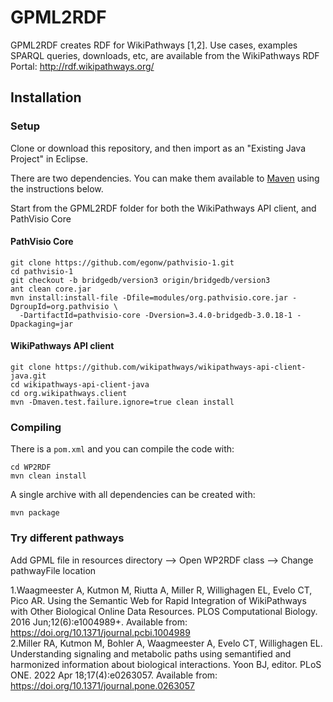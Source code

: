 # GPML2RDF

GPML2RDF creates RDF for WikiPathways [1,2]. Use cases, examples SPARQL queries, downloads, etc,
are available from the WikiPathways RDF Portal: http://rdf.wikipathways.org/

## Installation

### Setup

Clone or download this repository, and then import as an "Existing Java Project" in Eclipse.

There are two dependencies. You can make them available to [Maven](https://maven.apache.org/) using the instructions below.

Start from the GPML2RDF folder for both the WikiPathways API client, and PathVisio Core

#### PathVisio Core

```shell
git clone https://github.com/egonw/pathvisio-1.git
cd pathvisio-1
git checkout -b bridgedb/version3 origin/bridgedb/version3
ant clean core.jar
mvn install:install-file -Dfile=modules/org.pathvisio.core.jar -DgroupId=org.pathvisio \
  -DartifactId=pathvisio-core -Dversion=3.4.0-bridgedb-3.0.18-1 -Dpackaging=jar
```

#### WikiPathways API client 

```shell
git clone https://github.com/wikipathways/wikipathways-api-client-java.git
cd wikipathways-api-client-java
cd org.wikipathways.client
mvn -Dmaven.test.failure.ignore=true clean install
```

### Compiling

There is a `pom.xml` and you can compile the code with:

```shell
cd WP2RDF
mvn clean install
```

A single archive with all dependencies can be created with:

```shell
mvn package
```

### Try different pathways

Add GPML file in resources directory --> Open WP2RDF class --> Change pathwayFile location


1.Waagmeester A, Kutmon M, Riutta A, Miller R, Willighagen EL, Evelo CT, Pico AR. Using the Semantic Web for Rapid Integration of WikiPathways with Other Biological Online Data Resources. PLOS Computational Biology. 2016 Jun;12(6):e1004989+. Available from: https://doi.org/10.1371/journal.pcbi.1004989 <br />
2.Miller RA, Kutmon M, Bohler A, Waagmeester A, Evelo CT, Willighagen EL. Understanding signaling and metabolic paths using semantified and harmonized information about biological interactions. Yoon BJ, editor. PLoS ONE. 2022 Apr 18;17(4):e0263057. Available from: https://doi.org/10.1371/journal.pone.0263057

